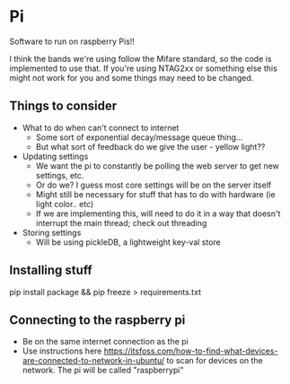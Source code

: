# Pi

Software to run on raspberry Pis!!

I think the bands we're using follow the Mifare standard, so the code is implemented to use that. If you're using NTAG2xx or something else this might not work for you and some things may need to be changed.

## Things to consider

- What to do when can't connect to internet
    - Some sort of exponential decay/message queue thing...
    - But what sort of feedback do we give the user - yellow light??
- Updating settings
    - We want the pi to constantly be polling the web server to get new settings, etc.
    - Or do we? I guess most core settings will be on the server itself
    - Might still be necessary for stuff that has to do with hardware (ie light color.. etc)
    - If we are implementing this, will need to do it in a way that doesn't interrupt the main thread; check out threading
- Storing settings
    - Will be using pickleDB, a lightweight key-val store

## Installing stuff

pip install package && pip freeze > requirements.txt

## Connecting to the raspberry pi

- Be on the same internet connection as the pi
- Use instructions here https://itsfoss.com/how-to-find-what-devices-are-connected-to-network-in-ubuntu/ to scan for devices on the network. The pi will be called "raspberrypi"